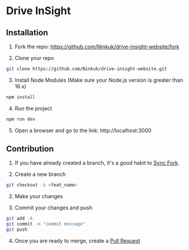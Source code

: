 # Drive InSight

## Installation

1. Fork the repo: https://github.com/Ninkuk/drive-insight-website/fork

2. Clone your repo

```bash
git clone https://github.com/Ninkuk/drive-insight-website.git
```

3. Install Node Modules (Make sure your Node.js version is greater than 16.x)

```bash
npm install
```

4. Run the project

```bash
npm run dev
```

5. Open a browser and go to the link: http://localhost:3000

## Contribution

1. If you have already created a branch, it's a good habit to [Sync Fork](https://docs.github.com/en/pull-requests/collaborating-with-pull-requests/working-with-forks/syncing-a-fork).

2. Create a new branch

```bash
git checkout -b <feat_name>
```

2. Make your changes

3. Commit your changes and push

```bash
git add -A
git commit -m "commit message"
git push
```

4. Once you are ready to merge, create a [Pull Request](https://docs.github.com/en/pull-requests/collaborating-with-pull-requests/proposing-changes-to-your-work-with-pull-requests/creating-a-pull-request-from-a-fork)
